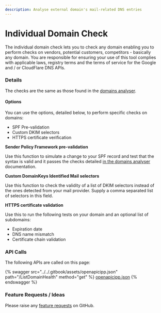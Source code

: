```yaml
---
description: Analyse external domain's mail-related DNS entries
---
```


# Individual Domain Check

The individual domain check lets you to check any domain enabling you to perform checks on vendors, potential customers, competitors - basically any domain. You are responsible for ensuring your use of this tool complies with applicable laws, registry terms and the terms of service for the Google and / or CloudFlare DNS APIs.

### Details

The checks are the same as those found in the [domains analyser](../../usingcipp/tenantadministration/domainsanalyser/#interpreting-results).

#### Options

You can use the options, detailed below, to perform specific checks on domains:

* SPF Pre-validation
* Custom DKIM selectors
* HTTPS certificate verification

**Sender Policy Framework pre-validation**

Use this function to simulate a change to your SPF record and test that the syntax is valid and it passes the checks detailed [in the domains analyser](../../usingcipp/tenantadministration/domainsanalyser/#sender-policy-framework-pass-test) documentation.

**Custom DomainKeys Identified Mail selectors**

Use this function to check the validity of a list of DKIM selectors instead of the ones detected from your mail provider. Supply a comma separated list of selectors in this field.

**HTTPS certificate validation**

Use this to run the following tests on your domain and an optional list of subdomains:

* Expiration date
* DNS name mismatch
* Certificate chain validation

### API Calls

The following APIs are called on this page:



{% swagger src="../../.gitbook/assets/openapicipp.json" path="/ListDomainHealth" method="get" %}
[openapicipp.json](../../.gitbook/assets/openapicipp.json)
{% endswagger %}

### Feature Requests / Ideas

Please raise any [feature requests](https://github.com/KelvinTegelaar/CIPP/issues/new?assignees=\&labels=\&template=feature\_request.md\&title=FEATURE+REQUEST%3A+) on GitHub.
